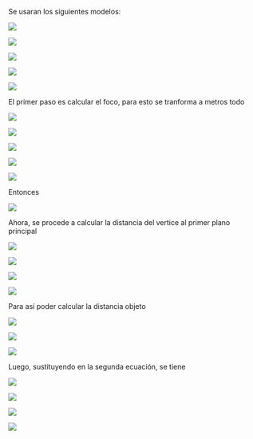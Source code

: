 Se usaran los siguientes modelos:

<img src=
  "http://latex.codecogs.com/gif.latex?\frac{1}{f}=(n_{lente}-1)\left[ \frac{1}{R_1}-\frac{1}{R_2}+\frac{(n_{lente}-1)d}{n_{lente}R_1R-2} \right]" border="0"
/>
 
<img src=
  "http://latex.codecogs.com/gif.latex?S_i=\frac{S_of}{S_o-f}" border="0"
/>

<img src=
  "http://latex.codecogs.com/gif.latex?h_1=\frac{-f(n_{lente}-1)d}{R_2n_{lente}}" border="0"
/>

<img src=
  "http://latex.codecogs.com/gif.latex?h_2=\frac{-f(n_{lente}-1)d}{R_1n_{lente}}" border="0"
/>

<img src=
  "http://latex.codecogs.com/gif.latex?S_o=S+h_1" border="0"
/>

El primer paso es calcular el foco, para esto se tranforma a metros todo

<img src=
  "http://latex.codecogs.com/gif.latex?\frac{1}{f}=(1.5-1)\left[ \frac{1}{0.1m}-\frac{1}{-0.1m}+\frac{(1.5-1)0.2m}{(1.5)(0.1m)(0.1m)} \right]" border="0"
/>

<img src=
  "http://latex.codecogs.com/gif.latex?\frac{1}{f}=0.5\left[ 10\frac{1}{m}+10\frac{1}{m}+\frac{(0.5)0.2m}{0.015m^2)} \right]" border="0"
/>


<img src=
  "http://latex.codecogs.com/gif.latex?\frac{1}{f}=0.5\left[ 20\frac{1}{m}+\frac{20}{3}\frac{1}{m} \right]" border="0"
/>

<img src=
  "http://latex.codecogs.com/gif.latex?\frac{1}{f}=\frac{1}{2}\left[ \frac{50}{3}\frac{1}{m} \right]" border="0"
/>

<img src=
  "http://latex.codecogs.com/gif.latex?\frac{1}{f}=\frac{25}{3}\frac{1}{m}" border="0"
/>

Entonces

<img src=
  "http://latex.codecogs.com/gif.latex?f=\frac{3}{25}m" border="0"
/>

Ahora, se procede a calcular la distancia del vertice al primer plano principal

<img src=
  "http://latex.codecogs.com/gif.latex?h_1=\frac{-\frac{3}{25}m(1.5-1)0.2m}{(-0.1m)(1.5)}" border="0"
/>

<img src=
  "http://latex.codecogs.com/gif.latex?h_1=\frac{\frac{3}{25}\frac{1}{2}\frac{1}{5}}{\frac{1}{10}\frac{3}{2}}m" border="0"
/>

<img src=
  "http://latex.codecogs.com/gif.latex?h_1=\frac{\frac{3}{250}}{\frac{3}{20}}m" border="0"
/>

<img src=
  "http://latex.codecogs.com/gif.latex?h_1=\frac{2}{25}m" border="0"
/>

Para así poder calcular la distancia objeto

<img src=
  "http://latex.codecogs.com/gif.latex?S_o=0.2m+\frac{2}{25}m" border="0"
/>

<img src=
  "http://latex.codecogs.com/gif.latex?S_o=\frac{5}{25}m+\frac{2}{25}m" border="0"
/>

<img src=
  "http://latex.codecogs.com/gif.latex?S_o=\frac{7}{25}m" border="0"
/>

Luego, sustituyendo en la segunda ecuación, se tiene

<img src=
  "http://latex.codecogs.com/gif.latex?S_i=\frac{\frac{7}{25}m\frac{3}{25}m}{\frac{7}{25}m-\frac{3}{25}m}" border="0"
/>

<img src=
  "http://latex.codecogs.com/gif.latex?S_i=\frac{\frac{21}{25}m^2}{4m}" border="0"
/>

<img src=
  "http://latex.codecogs.com/gif.latex?S_i=\frac{21}{100}m" border="0"
/>

<img src=
  "http://latex.codecogs.com/gif.latex?S_i = 0.21m" border="0"
/>
